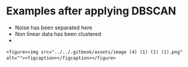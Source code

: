 # Examples after applying DBSCAN

* Noise has been separated here
* Non linear data has been clustered
*

    <figure><img src="../../.gitbook/assets/image (4) (1) (1) (1).png" alt=""><figcaption></figcaption></figure>
